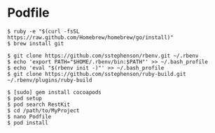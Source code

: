 Podfile
=======

	$ ruby -e "$(curl -fsSL https://raw.github.com/Homebrew/homebrew/go/install)"
	$ brew install git

	$ git clone https://github.com/sstephenson/rbenv.git ~/.rbenv
	$ echo 'export PATH="$HOME/.rbenv/bin:$PATH"' >> ~/.bash_profile
	$ echo 'eval "$(rbenv init -)"' >> ~/.bash_profile
	$ git clone https://github.com/sstephenson/ruby-build.git ~/.rbenv/plugins/ruby-build

	$ [sudo] gem install cocoapods
	$ pod setup
	$ pod search RestKit
	$ cd /path/to/MyProject
	$ nano Podfile
	$ pod install